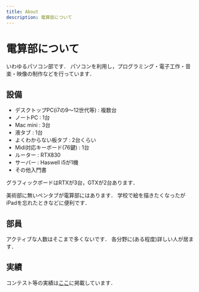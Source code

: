 ```yaml
---
title: About
description: 電算部について
---
```


# 電算部について

いわゆるパソコン部です．
パソコンを利用し，プログラミング・電子工作・音楽・映像の制作などを行っています．

## 設備

- デスクトップPC(i7の9〜12世代等) : 複数台
- ノートPC : 1台
- Mac mini : 3台
- 液タブ : 1台
- よくわからない板タブ : 2台くらい
- Midi対応キーボード(76鍵) : 1台
- ルーター : RTX830
- サーバー : Haswell i5が1機
- その他入門書

グラフィックボードはRTXが3台，GTXが2台あります．

美術部に無いペンタブが電算部にはあります．
学校で絵を描きたくなったがiPadを忘れたときなどに便利です．

## 部員

アクティブな人数はそこまで多くないです．
各分野に(ある程度)詳しい人が居ます．

## 実績

コンテスト等の実績は[ここ](/news/activities/)に掲載しています．
